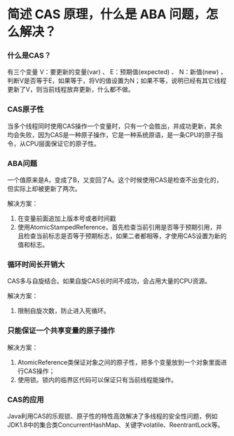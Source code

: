 # 简述 CAS 原理，什么是 ABA 问题，怎么解决？

### 什么是CAS？
有三个变量 V：要更新的变量(var)  、 E：预期值(expected) 、 N：新值(new) ，判断V是否等于E，如果等于，将V的值设置为N；如果不等，说明已经有其它线程更新了V，则当前线程放弃更新，什么都不做。

### CAS原子性
当多个线程同时使用CAS操作一个变量时，只有一个会胜出，并成功更新，其余均会失败，因为CAS是一种原子操作，它是一种系统原语，是一条CPU的原子指令，从CPU层面保证它的原子性。

### ABA问题
一个值原来是A，变成了B，又变回了A。这个时候使用CAS是检查不出变化的，但实际上却被更新了两次。

解决方案：
1. 在变量前面追加上版本号或者时间戳
2. 使用AtomicStampedReference，首先检查当前引用是否等于预期引用，并且检查当前标志是否等于预期标志，如果二者都相等，才使用CAS设置为新的值和标志。

### 循环时间长开销大
CAS多与自旋结合。如果自旋CAS长时间不成功，会占用大量的CPU资源。

解决方案：
1. 限制自旋次数，防止进入死循环。

### 只能保证一个共享变量的原子操作
解决方案：
1. AtomicReference类保证对象之间的原子性，把多个变量放到一个对象里面进行CAS操作；
2. 使用锁。锁内的临界区代码可以保证只有当前线程能操作。


### CAS的应用
Java利用CAS的乐观锁、原子性的特性高效解决了多线程的安全性问题，例如JDK1.8中的集合类ConcurrentHashMap、关键字volatile、ReentrantLock等。
